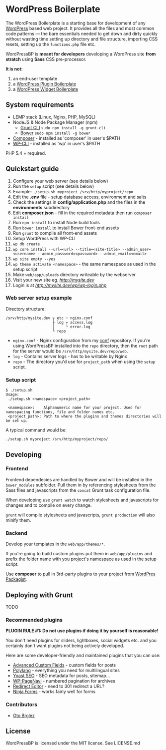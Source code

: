 # WordPress Boilerplate

The WordPress Boilerplate is a starting base for development of any [WordPress](http://wordpress.org)
based web project. It provides all the files and most common code patterns — the bare essentials needed
to get down and dirty quickly without wasting time setting up directory and file structure, importing
CSS resets, setting up the `functions.php` file etc.

WordPressBP is **meant for developers** developing a WordPress site **from stratch** using
**Sass** CSS pre-processor.

**It is not:**

1. an end-user template
2. a [WordPress Plugin Boilerplate](https://github.com/tommcfarlin/WordPress-Plugin-Boilerplate)
3. a [WordPress Widget Boilerplate](https://github.com/tommcfarlin/WordPress-Plugin-Boilerplate)


## System requirements

* LEMP stack (Linux, Nginx, PHP, MySQL)
* NodeJS & Node Package Manager (npm)
  * [Grunt CLI](http://gruntjs.com/getting-started#installing-the-cli) `sudo npm install -g grunt-cli`
  * [Bower](http://bower.io/) `sudo npm install -g bower`
* [Composer](https://getcomposer.org/) - installed as 'composer' in user's $PATH
* [WP-CLI](http://wp-cli.org/) - installed as 'wp' in user's $PATH

PHP 5.4 + required.


## Quickstart guide

1. Configure your web server (see details below)
2. Run the `setup` script (see details below)
  1. Example: `./setup.sh myproject /srv/http/myproject/repo`
3. Edit the **.env** file - setup database access, environment and salts
4. Check the settings in **config/application.php** and the files in the **environments** subdirectory
5. Edit **composer.json** - fill in the required metadata then run `composer install`
6. Run `npm install` to install Node build tools
7. Run `bower install` to install Bower front-end assets
8. Run `grunt` to compile all front-end assets
9. Setup WordPress with WP-CLI
  1. `wp db create`
  2. `wp core install --url=<url> --title=<site-title> --admin_user=<username> --admin_password=<password> --admin_email=<email>`
  3. `wp site empty --yes`
  4. `wp theme activate <namespace>` - the same namespace as used in the setup script
10. Make `web/app/uploads` directory writeable by the webserver
11. Visit your new site eg. *http://mysite.dev*
  1. Login is at *http://mysite.dev/wp/wp-login.php*


### Web server setup example

Directory structure:

```
/srv/http/mysite.dev ┬ etc ─ nginx.conf
                     ├ log ┬ access.log
                     │     └ error.log
                     └ repo
```

* `nginx.conf` - Nginx configuration from my [conf](https://github.com/andrejcremoznik/conf/tree/master/nginx) repository. If you're using WordPressBP installed into the `repo` directory, then the `root` path for the server would be `/srv/http/mysite.dev/repo/web`.
* `log` - Contains server logs - has to be writable by Nginx
* `repo` - The directory you'd use for `project_path` when using the `setup` script.


### Setup script

```
$ ./setup.sh
Usage:
 ./setup.sh <namespace> <project_path>

 <namespace>:    Alphanumeric name for your project. Used for namespacing functions, file and folder names etc.
 <project_path>: Path to where the plugins and themes directories will be set up.
```

A typical command would be:

```
./setup.sh myproject /srv/http/myproject/repo/
```


## Developing

### Frontend

Frontend dependecies are handled by Bower and will be installed in the `bower_modules` subfolder. Pull them in by referencing stylesheets from the Sass files and javascripts from the `concat` Grunt task configuration file.

When developing use `grunt watch` to watch stylesheets and javascripts for changes and to compile on every change.

`grunt` will compile stylesheets and javascripts, `grunt production` will also minify them.

### Backend

Develop your templates in the `web/app/themes/*`.

If you're going to build custom plugins put them in `web/app/plugins` and prefix the folder name with you project's namespace as used in the setup script.

Use **composer** to pull in 3rd-party plugins to your project from [WordPres Packagist](http://wpackagist.org/).


## Deploying with Grunt

TODO


### Recommended plugins

**PLUGIN RULE #1: Do not use plugins if doing it by yourself is reasonable!**

You don't need plugins for sliders, lightboxes, social widgets etc. and you certainly don't want plugins
not being actively developed.

Here are some developer-friendly and maintained plugins that you can use:

* [Advanced Custom Fields](http://wordpress.org/plugins/advanced-custom-fields/) - custom fields for posts
* [Polylang](http://wordpress.org/plugins/polylang/) - everything you need for multilingual sites
* [Yoast SEO](http://wordpress.org/plugins/wordpress-seo/) - SEO metadata for posts, sitemap…
* [WP-PageNavi](http://wordpress.org/plugins/wp-pagenavi/) - numbered pagination for archives
* [Redirect Editor](http://wordpress.org/plugins/redirect-editor/) - need to 301 redirect a URL?
* [Ninja Forms](http://wordpress.org/plugins/ninja-forms/) - works fairly well for forms


### Contributors

* [Oto Brglez](https://github.com/otobrglez)


## License

WordPressBP is licensed under the MIT license. See LICENSE.md
